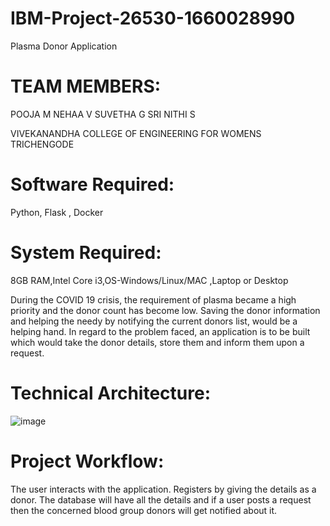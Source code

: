 # IBM-Project-26530-1660028990
Plasma Donor Application

# TEAM MEMBERS:
POOJA M
NEHAA V
SUVETHA G
SRI NITHI S

VIVEKANANDHA COLLEGE OF ENGINEERING FOR WOMENS
TRICHENGODE

# Software Required:
Python, Flask , Docker

# System Required:
8GB RAM,Intel Core i3,OS-Windows/Linux/MAC ,Laptop or Desktop

During the COVID 19 crisis, the requirement of plasma became a high priority and the donor count has become low. Saving the donor information and helping the needy by notifying the current donors list, would be a helping hand. In regard to the problem faced, an application is to be built which would take the donor details, store them and inform them upon a request.

# Technical Architecture:

![image](https://user-images.githubusercontent.com/103623425/190917191-d18019df-f3e4-4d38-9418-dfd0f2a75fbe.png)


# Project Workflow:

 The user interacts with the application.
 Registers by giving the details as a donor.
 The database will have all the details and if a user posts a request then the concerned blood group donors will get notified about it.
